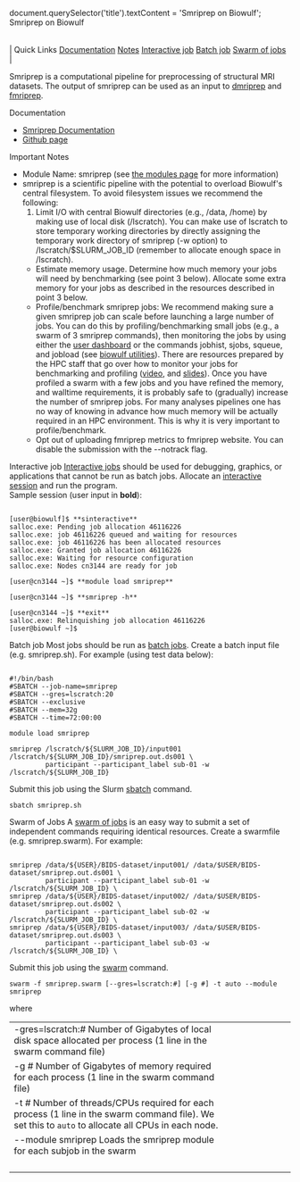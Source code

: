 

document.querySelector('title').textContent = 'Smriprep on Biowulf';
Smriprep on Biowulf


|  |
| --- |
| 
Quick Links
[Documentation](#doc)
[Notes](#notes)
[Interactive job](#int) 
[Batch job](#sbatch) 
[Swarm of jobs](#swarm) 
 |



Smriprep is a computational pipeline for preprocessing of structural MRI datasets. The output of smriprep can be used as an input to [dmriprep](https://hpc.nih.gov/apps/dmriprep.html) and [fmriprep](https://hpc.nih.gov/apps/fmriprep.html).



Documentation
* [Smriprep Documentation](https://www.nipreps.org/smriprep/)
* [Github page](https://github.com/nipreps/smriprep)


Important Notes
* Module Name: smriprep (see [the modules page](/apps/modules.html) for more information)
* smriprep is a scientific pipeline with the potential to overload Biowulf's central filesystem. To avoid filesystem issues we recommend the following:
	1. Limit I/O with central Biowulf directories (e.g., /data, /home) by making use of local disk (/lscratch). You can make use of lscratch to store temporary working directories by directly assigning the temporary work directory of smriprep (-w option) to /lscratch/$SLURM\_JOB\_ID (remember to allocate enough space in /lscratch).
	* Estimate memory usage. Determine how much memory your jobs will need by benchmarking (see point 3 below). Allocate some extra memory for your jobs as described in the resources described in point 3 below. 
	* Profile/benchmark smriprep jobs: We recommend making sure a given smriprep job can scale before launching a large number of jobs. You can do this by profiling/benchmarking small jobs (e.g., a swarm of 3 smriprep commands), then monitoring the jobs by using either the [user dashboard](https://hpc.nih.gov/dashboard/) or the commands jobhist, sjobs, squeue, and jobload (see [biowulf utilities](https://hpc.nih.gov/docs/biowulf_tools.html)). There are resources prepared by the HPC staff that go over how to monitor your jobs for benchmarking and profiling ([video](https://youtu.be/fLMJ8-t5bm4), and [slides](https://hpc.nih.gov/training/handouts/Effective_batch_system.pdf)). Once you have profiled a swarm with a few jobs and you have refined the memory, and walltime requirements, it is probably safe to (gradually) increase the number of smriprep jobs. For many analyses pipelines one has no way of knowing in advance how much memory will be actually required in an HPC environment. This is why it is very important to profile/benchmark.
	* Opt out of uploading fmriprep metrics to fmriprep website. You can disable the submission with the --notrack flag.



Interactive job
[Interactive jobs](/docs/userguide.html#int) should be used for debugging, graphics, or applications that cannot be run as batch jobs.
Allocate an [interactive session](/docs/userguide.html#int) and run the program.   
Sample session (user input in **bold**):



```

[user@biowulf]$ **sinteractive**
salloc.exe: Pending job allocation 46116226
salloc.exe: job 46116226 queued and waiting for resources
salloc.exe: job 46116226 has been allocated resources
salloc.exe: Granted job allocation 46116226
salloc.exe: Waiting for resource configuration
salloc.exe: Nodes cn3144 are ready for job

[user@cn3144 ~]$ **module load smriprep**

[user@cn3144 ~]$ **smriprep -h**

[user@cn3144 ~]$ **exit**
salloc.exe: Relinquishing job allocation 46116226
[user@biowulf ~]$

```


Batch job
Most jobs should be run as [batch jobs](/docs/userguide.html#submit).
Create a batch input file (e.g. smriprep.sh). For example (using test data below):



```

#!/bin/bash
#SBATCH --job-name=smriprep
#SBATCH --gres=lscratch:20
#SBATCH --exclusive
#SBATCH --mem=32g
#SBATCH --time=72:00:00

module load smriprep

smriprep /lscratch/${SLURM_JOB_ID}/input001 /lscratch/${SLURM_JOB_ID}/smriprep.out.ds001 \
         participant --participant_label sub-01 -w /lscratch/${SLURM_JOB_ID}

```

Submit this job using the Slurm [sbatch](/docs/userguide.html) command.



```
sbatch smriprep.sh
```

Swarm of Jobs 
A [swarm of jobs](/apps/swarm.html) is an easy way to submit a set of independent commands requiring identical resources.
Create a swarmfile (e.g. smriprep.swarm). For example:



```

smriprep /data/${USER}/BIDS-dataset/input001/ /data/$USER/BIDS-dataset/smriprep.out.ds001 \
         participant --participant_label sub-01 -w /lscratch/${SLURM_JOB_ID} \
smriprep /data/${USER}/BIDS-dataset/input002/ /data/$USER/BIDS-dataset/smriprep.out.ds002 \
         participant --participant_label sub-02 -w /lscratch/${SLURM_JOB_ID} \
smriprep /data/${USER}/BIDS-dataset/input003/ /data/$USER/BIDS-dataset/smriprep.out.ds003 \
         participant --participant_label sub-03 -w /lscratch/${SLURM_JOB_ID} \

```

Submit this job using the [swarm](/apps/swarm.html) command.



```
swarm -f smriprep.swarm [--gres=lscratch:#] [-g #] -t auto --module smriprep
```

where


|  |  |  |  |  |  |  |  |
| --- | --- | --- | --- | --- | --- | --- | --- |
| -gres=lscratch:*#*  Number of Gigabytes of local disk space allocated per process (1 line in the swarm command file)
 | -g *#*  Number of Gigabytes of memory required for each process (1 line in the swarm command file)
 | -t *#* Number of threads/CPUs required for each process (1 line in the swarm command file). We set this to `auto` to allocate all CPUs in each node.
 | --module smriprep Loads the smriprep module for each subjob in the swarm 
 | |
 | |
 | |
 | |








